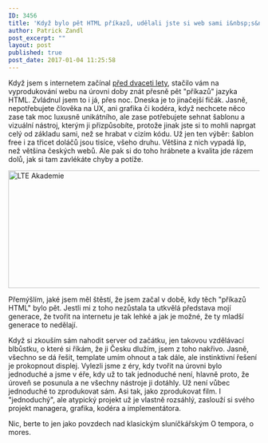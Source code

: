 ```yaml
---
ID: 3456
title: 'Když bylo pět HTML příkazů, udělali jste si web sami i&nbsp;s&nbsp;obsahem'
author: Patrick Zandl
post_excerpt: ""
layout: post
published: true
post_date: 2017-01-04 11:25:58
---
```

<p>Když jsem s internetem začínal <a href="http://mobil.idnes.cz/mobil-server-ma-20-let-0lx-/mob_tech.aspx?c=A161229_140955_mob_tech_jm">před dvaceti lety</a>, stačilo vám na vyprodukování webu na úrovni doby znát přesně pět "příkazů" jazyka HTML. Zvládnul jsem to i já, přes noc. Dneska je to jinačejší fičák. Jasně, nepotřebujete člověka na UX, ani grafika či kodéra, když nechcete něco zase tak moc luxusně unikátního, ale zase potřebujete sehnat šablonu a vizuální nástroj, kterým ji přizpůsobíte, protože jinak jste si to mohli naprgat celý od základu sami, než se hrabat v cizím kódu. Už jen ten výběr: šablon free i za třicet doláčů jsou tisíce, všeho druhu. Většina z nich vypadá líp, než většina českých webů. Ale pak si do toho hrábnete a kvalita jde rázem dolů, jak si tam zavlékáte chyby a potíže.</p>
<p><img title="lteakad.png" src="https://www.marigold.cz/wp-content/uploads/lteakad.png" alt="LTE Akademie" width="543" height="236" border="0" /></p>
<p>Přemýšlím, jaké jsem měl štěstí, že jsem začal v době, kdy těch "příkazů HTML" bylo pět. Jestli mi z toho nezůstala ta utkvělá představa mojí generace, že tvořit na internetu je tak lehké a jak je možné, že ty mladší generace to nedělají.</p>
<p>Když si zkouším sám nahodit server od začátku, jen takovou vzdělávací blbůstku, o které si říkám, že ji Česku dlužím, jsem z toho nakřivo. Jasně, všechno se dá řešit, template umím ohnout a tak dále, ale instinktivní řešení je prokopnout displej. Vylezli jsme z éry, kdy tvořit na úrovni bylo jednoduché a jsme v éře, kdy už to tak jednoduché není, hlavně proto, že úroveň se posunula a ne všechny nástroje ji dotáhly. Už není vůbec jednoduché to zprodukovat sám. Asi tak, jako zprodukovat film. I "jednoduchý", ale atypický projekt už je vlastně rozsáhlý, zaslouží si svého projekt managera, grafika, kodéra a implementátora.</p>
<p>Nic, berte to jen jako povzdech nad klasickým sluníčkářským O tempora, o mores.</p>